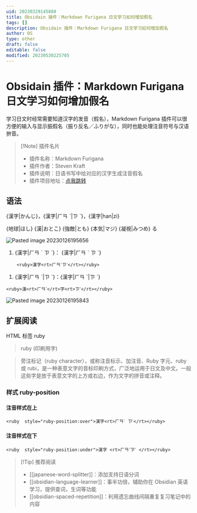 ```yaml
---
uid: 20230329145808
title: Obsidain 插件：Markdown Furigana 日文学习如何增加假名
tags: []
description: Obsidain 插件：Markdown Furigana 日文学习如何增加假名
author: OS
type: other
draft: false
editable: false
modified: 20230530225705
---
```


# Obsidain 插件：Markdown Furigana 日文学习如何增加假名

学习日文时经常需要知道汉字的发音（假名），Markdown Furigana 插件可以很方便的输入与显示振假名（振り反名／ふりがな），同时也能处理注音符号与汉语拚音。

> [!Note] 插件名片
> - 插件名称：Markdown Furigana
> - 插件作者：Steven Kraft
> - 插件说明：日语书写中给对应的汉字生成注音假名
> - 插件项目地址：[点我跳转](https://github.com/steven-kraft/obsidian-markdown-furigana)

## 语法

{漢字|かんじ}，{漢字|ㄏㄢ ˋ|ㄗ ˋ}，{漢字|han|zi}

{地球|ほし} {漢|おとこ} {強敵|とも} {本気|マジ} {凝視|みつめ} る

![Pasted image 20230126195656](https://cdn.pkmer.cn/images/7507a79e4a47f4178e9b57e126ac5c4f_MD5.png!pkmer)

1. {漢字|ㄏㄢ ˋ ㄗ ˋ}： {漢字|ㄏㄢ ˋ ㄗ ˋ}

```
    <ruby>漢字<rt>ㄏㄢˋㄗˋ</rt></ruby>
```

1. {漢字|ㄏㄢ ˋ|ㄗ ˋ}：{漢字|ㄏㄢ ˋ|ㄗ ˋ}

```
<ruby>漢<rt>ㄏㄢˋ</rt>字<rt>ㄗˋ</rt></ruby>
```

![Pasted image 20230126195843](https://cdn.pkmer.cn/images/5ab1ca163822e3dd4fb2695d5762f43b_MD5.png!pkmer)

## 扩展阅读

HTML 标签 ruby

> ruby (印刷用字)

> 旁注标记（ruby character），或称注音标示、加注音、Ruby 字元、ruby 或 rubi，是一种表意文字的音标印刷方式，广泛地运用于日文及中文。一般这些字是放于表意文字的上方或右边，作为文字的拼音或注释。

### 样式 ruby-position

#### 注音样式在上

```
<ruby  style="ruby-position:over">漢字<rt>ㄏㄢˋ ㄗˋ</rt></ruby>
```

#### 注音样式在下

```
<ruby  style="ruby-position:under">漢字 <rt>ㄏㄢˋㄗˋ </rt></ruby>
```

> [!Tip] 推荐阅读
> - [[japanese-word-splitter]]：添加支持日语分词
> - [[obsidian-language-learner]]：事半功倍，辅助你在 Obsidian 英语学习，提供查词，生词等功能
> - [[obsidian-spaced-repetition]]：利用遗忘曲线间隔重复复习笔记中的内容